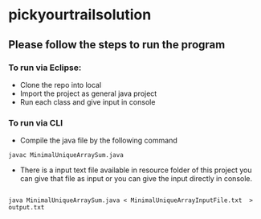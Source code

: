 # pickyourtrailsolution


## Please follow the steps to run the program



### To run via Eclipse:

  * Clone the repo into local
  * Import the project as general java project
  * Run each class and give input in console
  
### To run via CLI
  
  * Compile the java file by the following command
  
  ````
  javac MinimalUniqueArraySum.java
  
  ````
  
  * There is a input text file available in resource folder of this project you can give that file as input or you can give the input directly in console.
  
  `````
  
  java MinimalUniqueArraySum.java < MinimalUniqueArrayInputFile.txt  > output.txt
  
  `````
  
  
